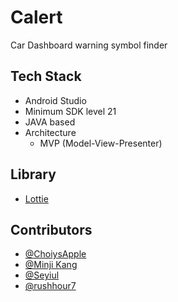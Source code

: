 # Calert
Car Dashboard warning symbol finder


## Tech Stack
* Android Studio
* Minimum SDK level 21
* JAVA based
* Architecture
  * MVP (Model-View-Presenter)

## Library
* [Lottie](https://airbnb.design/lottie/)

## Contributors
  * [@ChoiysApple](https://github.com/ChoiysApple)
  * [@Minji Kang](https://github.com/aldalddl)
  * [@Seyiul](https://github.com/Seyiul)
  * [@rushhour7](https://github.com/rushhour7)
